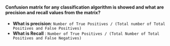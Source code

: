 #### Confusion matrix for any classification algorithm is showed and what are precision and recall values from the matrix?  
  
+ **What is precision**: `Number of True Positives / (Total number of Total Positives and False Positives)`  
+ **What is Recall** : `Number of True Positives / (Total Number of Total Positives and False Negatives)`  
